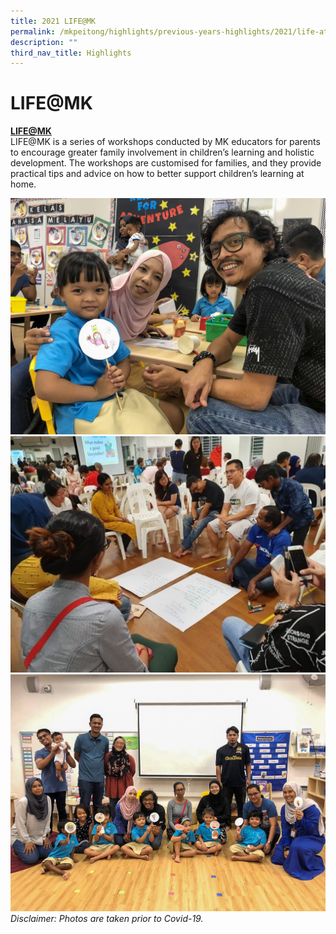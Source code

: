 ```yaml
---
title: 2021 LIFE@MK
permalink: /mkpeitong/highlights/previous-years-highlights/2021/life-at-mk/
description: ""
third_nav_title: Highlights
---
```



# LIFE@MK

<b><u>LIFE@MK</u></b><br>
LIFE@MK is a series of workshops conducted by MK educators for parents to encourage greater family involvement in children’s learning and holistic development. The workshops are customised for families, and they provide practical tips and advice on how to better support children’s learning at home.


![](/images/MK@Pei%20Tong/Highlights/2021/Events%20Celebrations%203.jpg)
![](/images/MK@Pei%20Tong/Highlights/2021/Pic4.jpg)
![](/images/MK@Pei%20Tong/Highlights/2021/Events%20Celebrations%201.jpg)
_Disclaimer: Photos are taken prior to Covid-19._